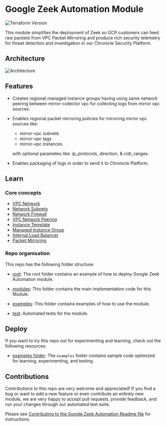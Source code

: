 # Google Zeek Automation Module

![Terraform Version](https://img.shields.io/badge/tf-%3E%3D0.14.5-blue.svg)

This module simplifies the deployment of Zeek so GCP customers can feed raw packets from VPC Packet Mirroring and produce rich security telemetry for threat detection and investigation in our Chronicle Security Platform.


## Architecture

![Architecture](https://github.com/kirtanchavda-crest/terraform-google-zeek-automation/blob/master/docs/architecture-diagram/architecture.png "Architecture")

## Features

- Creates regional managed instance groups having using same network peering between mirror-collector vpc for collecting logs from mirror vpc sources.
- Enables regional packet mirroring policies for mirroring mirror vpc sources like:
    - mirror-vpc subnets
    - mirror-vpc tags
    - mirror-vpc instances
  
  with optional parametes like: ip_protocols, direction, & cidr_ranges.
- Enables packaging of logs in order to send it to Chronicle Platform.  

## Learn

### Core concepts

- [VPC Network](https://github.com/kirtanchavda-crest/terraform-google-zeek-automation/blob/master/docs/core-concepts/core-concepts.md#vpc-network)
- [Network Subnets](https://github.com/kirtanchavda-crest/terraform-google-zeek-automation/blob/master/docs/core-concepts/core-concepts.md#network-subnets)
- [Network Firewall](https://github.com/kirtanchavda-crest/terraform-google-zeek-automation/blob/master/docs/core-concepts/core-concepts.md#network-firewall)
- [VPC Network Peering](https://github.com/kirtanchavda-crest/terraform-google-zeek-automation/blob/master/docs/core-concepts/core-concepts.md#vpc-network-peering)
- [Instance Template](https://github.com/kirtanchavda-crest/terraform-google-zeek-automation/blob/master/docs/core-concepts/core-concepts.md#instance-template)
- [Managed Instance Group](https://github.com/kirtanchavda-crest/terraform-google-zeek-automation/blob/master/docs/core-concepts/core-concepts.md#managed-instance-group)
- [Internal Load Balancer](https://github.com/kirtanchavda-crest/terraform-google-zeek-automation/blob/master/docs/core-concepts/core-concepts.md#internal-load-balancer)
- [Packet Mirroring](https://github.com/kirtanchavda-crest/terraform-google-zeek-automation/blob/master/docs/core-concepts/core-concepts.md#packet-mirroring)

### Repo organisation

This repo has the following folder structure:

- [root](https://github.com/kirtanchavda-crest/terraform-google-zeek-automation/tree/master): The root folder contains an example of how to deploy Google Zeek Automation module.

- [modules](https://github.com/kirtanchavda-crest/terraform-google-zeek-automation/tree/master/modules): This folder contains the main implementation code for this Module.

- [examples](https://github.com/kirtanchavda-crest/terraform-google-zeek-automation/tree/master/examples): This folder contains examples of how to use the module.

- [test](https://github.com/kirtanchavda-crest/terraform-google-zeek-automation/tree/master/test): Automated tests for the module.

## Deploy

If you want to try this repo out for experimenting and learning, check out the following resources:

- [examples folder](https://github.com/kirtanchavda-crest/terraform-google-zeek-automation/tree/master/examples): The `examples` folder contains sample code optimized for learning, experimenting, and testing.

## Contributions

Contributions to this repo are very welcome and appreciated! If you find a bug or want to add a new feature or even contribute an entirely new module, we are very happy to accept pull requests, provide feedback, and run your changes through our automated test suite.

Please see [Contributing to the Google Zeek Automation Readme file](https://github.com/kirtanchavda-crest/terraform-google-zeek-automation/blob/master/CONTRIBUTING.md) for instructions.

